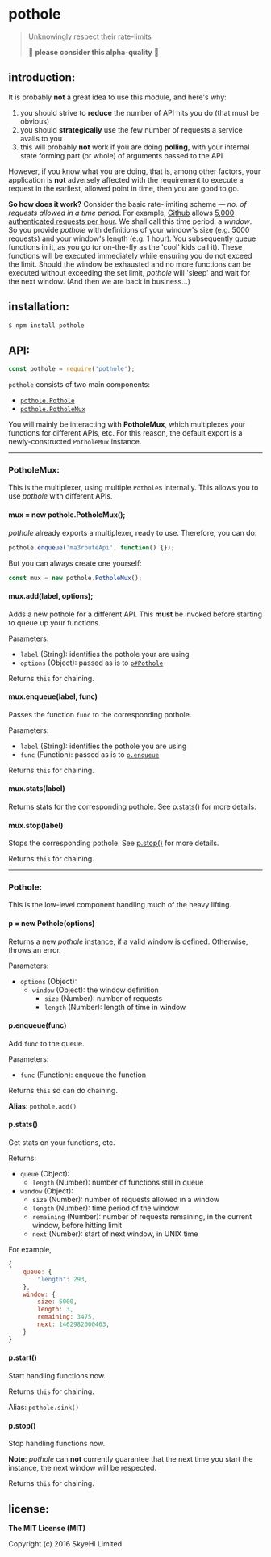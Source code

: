 # pothole

> Unknowingly respect their rate-limits
>
> :construction: **please consider this alpha-quality** :construction:


## introduction:

It is probably **not** a great idea to use this module, and here's why:

1. you should strive to **reduce** the number of API hits you do (that must be
   obvious)
1. you should **strategically** use the few number of requests a service
   avails to you
1. this will probably **not** work if you are doing **polling**,
   with your internal state forming part (or whole) of arguments passed
   to the API

However, if you know what you are doing, that is, among other factors,
your application is **not** adversely affected with the requirement to
execute a request in the earliest, allowed point in time, then you
are good to go.

**So how does it work?** Consider the basic rate-limiting scheme
&mdash; *no. of requests allowed in a time period*. For example,
[Github][github] allows
[5,000 authenticated requests per hour][github-rate-limits].
We shall call this time period, a *window*. So you provide *pothole* with
definitions of your window's size (e.g. 5000 requests) and your
window's length (e.g. 1 hour). You subsequently queue functions in it,
as you go (or on-the-fly as the 'cool' kids call it). These
functions will be executed immediately while ensuring you do not exceed
the limit. Should the window be exhausted and no more functions can
be executed without exceeding the set limit, *pothole* will 'sleep'
and wait for the next window. (And then we are back in business...)

[github]:https://github.com
[github-rate-limits]:https://developer.github.com/v3/#rate-limiting


## installation:

```bash
$ npm install pothole
```


## API:

```js
const pothole = require('pothole');
```

`pothole` consists of two main components:

* [`pothole.Pothole`](#pothole)
* [`pothole.PotholeMux`](#pothole-mux)

You will mainly be interacting with **PotholeMux**, which multiplexes your
functions for different APIs, etc. For this reason, the default export is
a newly-constructed `PotholeMux` instance.

---

<a name="pothole-mux"></a>
### PotholeMux:

This is the multiplexer, using multiple `Pothole`s internally. This allows you
to use *pothole* with different APIs.

#### mux = new pothole.PotholeMux();

*pothole* already exports a multiplexer, ready to use. Therefore, you can do:

```js
pothole.enqueue('ma3routeApi', function() {});
```

But you can always create one yourself:

```js
const mux = new pothole.PotholeMux();
```


#### mux.add(label, options);

Adds a new pothole for a different API. This **must** be invoked before
starting to queue up your functions.

Parameters:

* `label` (String): identifies the pothole your are using
* `options` (Object): passed as is to [`p#Pothole`](#p-constructor)

Returns `this` for chaining.


#### mux.enqueue(label, func)

Passes the function `func` to the corresponding pothole.

Parameters:

* `label` (String): identifies the pothole you are using
* `func` (Function): passed as is to [`p.enqueue`](#p-enqueue)

Returns `this` for chaining.


#### mux.stats(label)

Returns stats for the corresponding pothole. See [p.stats()](#p-stats)
for more details.


#### mux.stop(label)

Stops the corresponding pothole. See [p.stop()](#p-stop) for more details.

Returns `this` for chaining.

---

<a name="pothole"></a>
### Pothole:

This is the low-level component handling much of the heavy lifting.


<a name="p-constructor"></a>
#### p = new Pothole(options)

Returns a new *pothole* instance, if a valid window is defined.
Otherwise, throws an error.

Parameters:

* `options` (Object):
    * `window` (Object): the window definition
        * `size` (Number): number of requests
        * `length` (Number): length of time in window


<a name="p-enqueue"></a>
#### p.enqueue(func)

Add `func` to the queue.

Parameters:

* `func` (Function): enqueue the function

Returns `this` so can do chaining.

**Alias**: `pothole.add()`


<a name="p-stats"></a>
#### p.stats()

Get stats on your functions, etc.

Returns:

* `queue` (Object):
    * `length` (Number): number of functions still in queue
* `window` (Object):
    * `size` (Number): number of requests allowed in a window
    * `length` (Number): time period of the window
    * `remaining` (Number): number of requests remaining, in the current
    window, before hitting limit
    * `next` (Number): start of next window, in UNIX time

For example,

```js
{
    queue: {
        "length": 293,
    },
    window: {
        size: 5000,
        length: 3,
        remaining: 3475,
        next: 1462982000463,
    }
}
```


#### p.start()

Start handling functions now.

Returns `this` for chaining.

Alias: `pothole.sink()`


<a name="p-stop"></a>
#### p.stop()

Stop handling functions now.

**Note**: *pothole* can **not** currently guarantee that the next time
you start the instance, the next window will be respected.

Returns `this` for chaining.


## license:

__The MIT License (MIT)__

Copyright (c) 2016 SkyeHi Limited
